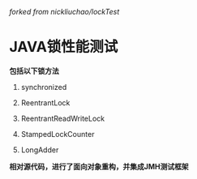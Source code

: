 *forked from nickliuchao/lockTest*



# JAVA锁性能测试

**包括以下锁方法**

1. synchronized

1. ReentrantLock
2. ReentrantReadWriteLock

1. StampedLockCounter

1. LongAdder



**相对源代码，进行了面向对象重构，并集成JMH测试框架**

